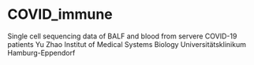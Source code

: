 # COVID_immune
Single cell sequencing data of BALF and blood from servere COVID-19 patients
Yu Zhao 
Institut of Medical Systems Biology 
Universitätsklinikum Hamburg-Eppendorf
